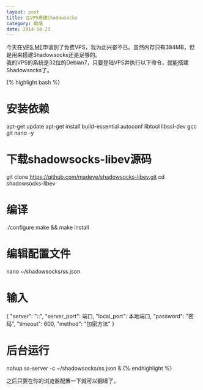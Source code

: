 ```yaml
---
layout: post
title: 在VPS搭建Shadowsocks
category: 翻墙
date: 2014-10-23
---
```


今天在[VPS.ME](http://www.vps.me)申请到了免费VPS，我为此兴奋不已。虽然内存只有384MB，但是用来搭建Shadowsocks还是足够的。  
我的VPS的系统是32位的Debian7，只要登陆VPS并执行以下命令，就能搭建Shadowsocks了。

{% highlight bash %}
# 安装依赖
apt-get update
apt-get install build-essential autoconf libtool libssl-dev gcc git nano -y

# 下载shadowsocks-libev源码
git clone https://github.com/madeye/shadowsocks-libev.git
cd shadowsocks-libev

# 编译
./configure
make && make install

# 编辑配置文件
nano ~/shadowsocks/ss.json
# 输入
{
    "server": "::",
    "server_port": 端口,
    "local_port": 本地端口,
    "password": "密码",
    "timeout": 600,
    "method": "加密方法"
}

# 后台运行
nohup ss-server -c ~/shadowsocks/ss.json &
{% endhighlight %}

<!-- more -->

之后只要在你的浏览器配置一下就可以翻墙了。
